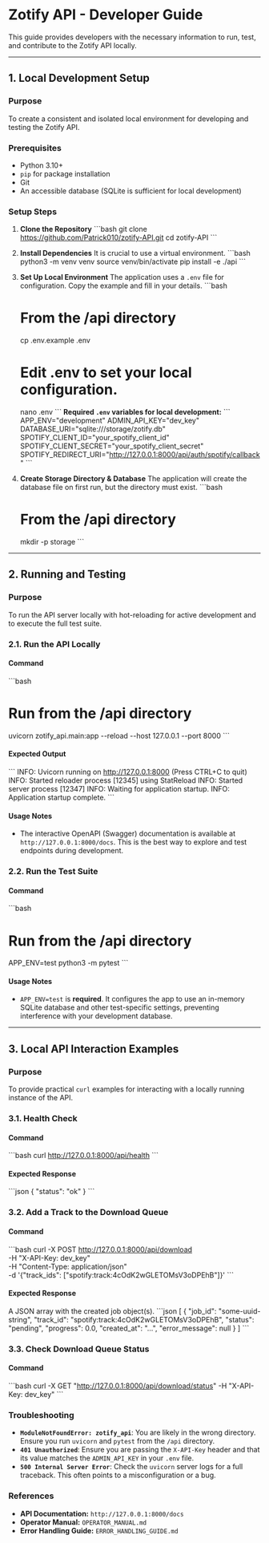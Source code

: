 # Zotify API - Developer Guide

This guide provides developers with the necessary information to run, test, and contribute to the Zotify API locally.

---

## 1. Local Development Setup

### Purpose
To create a consistent and isolated local environment for developing and testing the Zotify API.

### Prerequisites
- Python 3.10+
- `pip` for package installation
- Git
- An accessible database (SQLite is sufficient for local development)

### Setup Steps

1.  **Clone the Repository**
    \`\`\`bash
    git clone https://github.com/Patrick010/zotify-API.git
    cd zotify-API
    \`\`\`

2.  **Install Dependencies**
    It is crucial to use a virtual environment.
    \`\`\`bash
    python3 -m venv venv
    source venv/bin/activate
    pip install -e ./api
    \`\`\`

3.  **Set Up Local Environment**
    The application uses a `.env` file for configuration. Copy the example and fill in your details.
    \`\`\`bash
    # From the /api directory
    cp .env.example .env
    # Edit .env to set your local configuration.
    nano .env
    \`\`\`
    **Required `.env` variables for local development:**
    \`\`\`
    APP_ENV="development"
    ADMIN_API_KEY="dev_key"
    DATABASE_URI="sqlite:///storage/zotify.db"
    SPOTIFY_CLIENT_ID="your_spotify_client_id"
    SPOTIFY_CLIENT_SECRET="your_spotify_client_secret"
    SPOTIFY_REDIRECT_URI="http://127.0.0.1:8000/api/auth/spotify/callback"
    \`\`\`

4.  **Create Storage Directory & Database**
    The application will create the database file on first run, but the directory must exist.
    \`\`\`bash
    # From the /api directory
    mkdir -p storage
    \`\`\`

---

## 2. Running and Testing

### Purpose
To run the API server locally with hot-reloading for active development and to execute the full test suite.

### 2.1. Run the API Locally
#### Command
\`\`\`bash
# Run from the /api directory
uvicorn zotify_api.main:app --reload --host 127.0.0.1 --port 8000
\`\`\`
#### Expected Output
\`\`\`
INFO:     Uvicorn running on http://127.0.0.1:8000 (Press CTRL+C to quit)
INFO:     Started reloader process [12345] using StatReload
INFO:     Started server process [12347]
INFO:     Waiting for application startup.
INFO:     Application startup complete.
\`\`\`
#### Usage Notes
- The interactive OpenAPI (Swagger) documentation is available at `http://127.0.0.1:8000/docs`. This is the best way to explore and test endpoints during development.

### 2.2. Run the Test Suite
#### Command
\`\`\`bash
# Run from the /api directory
APP_ENV=test python3 -m pytest
\`\`\`
#### Usage Notes
- `APP_ENV=test` is **required**. It configures the app to use an in-memory SQLite database and other test-specific settings, preventing interference with your development database.

---

## 3. Local API Interaction Examples

### Purpose
To provide practical `curl` examples for interacting with a locally running instance of the API.

### 3.1. Health Check
#### Command
\`\`\`bash
curl http://127.0.0.1:8000/api/health
\`\`\`
#### Expected Response
\`\`\`json
{
  "status": "ok"
}
\`\`\`

### 3.2. Add a Track to the Download Queue
#### Command
\`\`\`bash
curl -X POST http://127.0.0.1:8000/api/download \
  -H "X-API-Key: dev_key" \
  -H "Content-Type: application/json" \
  -d '{"track_ids": ["spotify:track:4cOdK2wGLETOMsV3oDPEhB"]}'
\`\`\`
#### Expected Response
A JSON array with the created job object(s).
\`\`\`json
[
  {
    "job_id": "some-uuid-string",
    "track_id": "spotify:track:4cOdK2wGLETOMsV3oDPEhB",
    "status": "pending",
    "progress": 0.0,
    "created_at": "...",
    "error_message": null
  }
]
\`\`\`

### 3.3. Check Download Queue Status
#### Command
\`\`\`bash
curl -X GET "http://127.0.0.1:8000/api/download/status" -H "X-API-Key: dev_key"
\`\`\`

### Troubleshooting
- **`ModuleNotFoundError: zotify_api`**: You are likely in the wrong directory. Ensure you run `uvicorn` and `pytest` from the `/api` directory.
- **`401 Unauthorized`**: Ensure you are passing the `X-API-Key` header and that its value matches the `ADMIN_API_KEY` in your `.env` file.
- **`500 Internal Server Error`**: Check the `uvicorn` server logs for a full traceback. This often points to a misconfiguration or a bug.

### References
- **API Documentation:** `http://127.0.0.1:8000/docs`
- **Operator Manual:** `OPERATOR_MANUAL.md`
- **Error Handling Guide:** `ERROR_HANDLING_GUIDE.md`

